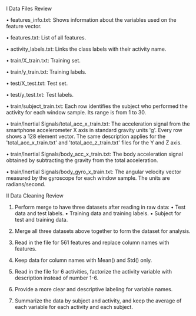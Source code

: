 I Data Files Review

•	features_info.txt: Shows information about the variables used on the feature vector.

•	features.txt: List of all features.

•	activity_labels.txt: Links the class labels with their activity name.

•	train/X_train.txt: Training set.

•	train/y_train.txt: Training labels.

•	test/X_test.txt: Test set.

•	test/y_test.txt: Test labels.

•	train/subject_train.txt: Each row identifies the subject who performed the activity for each window sample. Its range is from 1 to 30. 

•	train/Inertial Signals/total_acc_x_train.txt: The acceleration signal from the smartphone accelerometer X axis in standard gravity units 'g'. Every row shows a 128 element vector. The same description applies for the 'total_acc_x_train.txt' and 'total_acc_z_train.txt' files for the Y and Z axis. 

•	train/Inertial Signals/body_acc_x_train.txt: The body acceleration signal obtained by subtracting the gravity from the total acceleration. 

•	train/Inertial Signals/body_gyro_x_train.txt: The angular velocity vector measured by the gyroscope for each window sample. The units are radians/second.


II Data Cleaning Review 

1.	Perform merge to have three datasets after reading in raw data:
•	Test data and test labels. 
•	Training data and training labels. 
•	Subject for test and training data.

2.	Merge all three datasets above together to form the dataset for analysis. 

3.	Read in the file for 561 features and replace column names with features. 

4.	Keep data for column names with Mean() and Std() only. 

5.	Read in the file for 6 activities, factorize the activity variable with description instead of number 1-6. 

6.	Provide a more clear and descriptive labeling for variable names.

7.	Summarize the data by subject and activity, and keep the average of each variable for each activity and each subject. 
